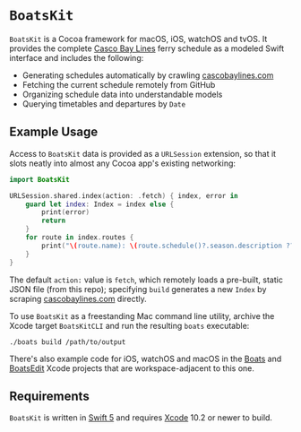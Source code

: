 # `BoatsKit`

`BoatsKit` is a Cocoa framework for macOS, iOS, watchOS and tvOS. It provides the complete [Casco Bay Lines](https://cascobaylines.com) ferry schedule as a modeled Swift interface and includes the following:

* Generating schedules automatically by crawling [cascobaylines.com](https://cascobaylines.com)
* Fetching the current schedule remotely from GitHub
* Organizing schedule data into understandable models
* Querying timetables and departures by `Date` 

## Example Usage

Access to `BoatsKit` data is provided as a `URLSession` extension, so that it slots neatly into almost any Cocoa app's existing networking:

```swift
import BoatsKit

URLSession.shared.index(action: .fetch) { index, error in
    guard let index: Index = index else {
        print(error)
        return
    }
    for route in index.routes {
        print("\(route.name): \(route.schedule()?.season.description ?? "NA")")
    }
}

```

The default `action:` value is `fetch`, which remotely loads a pre-built, static JSON file (from this repo); specifying `build` generates a new `Index` by scraping [cascobaylines.com](https://cascobaylines.com) directly.

To use `BoatsKit` as a freestanding Mac command line utility, archive the Xcode target `BoatsKitCLI` and run the resulting `boats` executable:

`./boats build /path/to/output`

There's also example code for iOS, watchOS and macOS in the [Boats](../Boats) and [BoatsEdit](../BoatsEdit) Xcode projects that are workspace-adjacent to this one.

## Requirements

`BoatsKit` is written in [Swift 5](https://docs.swift.org/swift-book) and requires [Xcode](https://developer.apple.com/xcode) 10.2 or newer to build.
